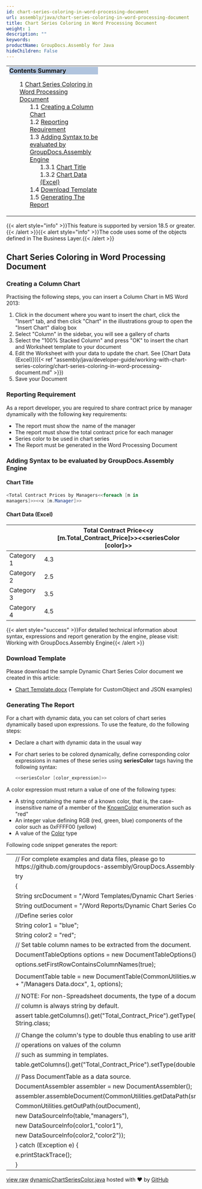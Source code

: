 ```yaml
---
id: chart-series-coloring-in-word-processing-document
url: assembly/java/chart-series-coloring-in-word-processing-document
title: Chart Series Coloring in Word Processing Document
weight: 1
description: ""
keywords: 
productName: GroupDocs.Assembly for Java
hideChildren: False
---
```

<table class="sectionMacro" border="0" cellpadding="5" cellspacing="0" width="100%"><tbody><tr><td valign="top" width="50%"><div class="panel" style="border-top-width: 1px; border-right-width: 1px; border-bottom-width: 1px; border-left-width: 1px;"><div class="panelHeader" style="border-bottom-width: 1px; background-color: rgb(176, 196, 222);"><b>Contents Summary</b></div><div class="panelContent"><style type="text/css">div.rbtoc1593026733189 { padding-top: 0px; padding-right: 0px; padding-bottom: 0px; padding-left: 0px; }div.rbtoc1593026733189 ul { list-style-type: none; list-style-image: none; margin-left: 0px; }div.rbtoc1593026733189 li { margin-left: 0px; padding-left: 0px; }</style><div class="toc rbtoc1593026733189"><ul class="toc-indentation"><li><span class="TOCOutline">1</span> <a href="#ChartSeriesColoringinWordProcessingDocument-ChartSeriesColoringinWordProcessingDocument">Chart Series Coloring in Word Processing Document</a><ul class="toc-indentation"><li><span class="TOCOutline">1.1</span> <a href="#ChartSeriesColoringinWordProcessingDocument-CreatingaColumnChart">Creating a Column Chart</a></li><li><span class="TOCOutline">1.2</span> <a href="#ChartSeriesColoringinWordProcessingDocument-ReportingRequirement">Reporting Requirement</a></li><li><span class="TOCOutline">1.3</span> <a href="#ChartSeriesColoringinWordProcessingDocument-AddingSyntaxtobeevaluatedbyGroupDocs.AssemblyEngine">Adding Syntax to be evaluated by GroupDocs.Assembly Engine</a><ul class="toc-indentation"><li><span class="TOCOutline">1.3.1</span> <a href="#ChartSeriesColoringinWordProcessingDocument-ChartTitle">Chart Title</a></li><li><span class="TOCOutline">1.3.2</span> <a href="#ChartSeriesColoringinWordProcessingDocument-ChartData(Excel)">Chart Data (Excel)</a></li></ul></li><li><span class="TOCOutline">1.4</span> <a href="#ChartSeriesColoringinWordProcessingDocument-DownloadTemplate">Download Template</a></li><li><span class="TOCOutline">1.5</span> <a href="#ChartSeriesColoringinWordProcessingDocument-GeneratingTheReport">Generating The Report</a></li></ul></li></ul></div></div></div></td><td valign="top" width="15%">&nbsp;</td><td valign="top" width="35%">&nbsp;</td></tr></tbody></table>

{{< alert style="info" >}}This feature is supported by version 18.5 or greater.{{< /alert >}}{{< alert style="info" >}}The code uses some of the objects defined in The Business Layer.{{< /alert >}}

## Chart Series Coloring in Word Processing Document

### Creating a Column Chart

Practising the following steps, you can insert a Column Chart in MS Word 2013:

1.  Click in the document where you want to insert the chart, click the "Insert" tab, and then click "Chart" in the illustrations group to open the "Insert Chart" dialog box
2.  Select "Column" in the sidebar, you will see a gallery of charts
3.  Select the "100% Stacked Column" and press "OK" to insert the chart and Worksheet template to your document
4.  Edit the Worksheet with your data to update the chart. See [Chart Data (Excel)]({{< ref "assembly/java/developer-guide/working-with-chart-series-coloring/chart-series-coloring-in-word-processing-document.md" >}})
5.  Save your Document

### Reporting Requirement

As a report developer, you are required to share contract price by manager dynamically with the following key requirements:

*   The report must show the  name of the manager
*   The report must show the total contract price for each manager 
*   Series color to be used in chart series 
*   The Report must be generated in the Word Processing Document

### Adding Syntax to be evaluated by GroupDocs.Assembly Engine

#### Chart Title

```csharp
<Total Contract Prices by Managers<<foreach [m in
managers]>><<x [m.Manager]>>

```

#### Chart Data (Excel)

|   | Total Contract Price<<y [m.Total_Contract_Price]>><<seriesColor [color]>> |
| --- | --- |
| Category 1 | 4.3 |
| Category 2 | 2.5 |
| Category 3 | 3.5 |
| Category 4 | 4.5 |

{{< alert style="success" >}}For detailed technical information about syntax, expressions and report generation by the engine, please visit: Working with GroupDocs.Assembly Engine{{< /alert >}}

### Download Template

Please download the sample Dynamic Chart Series Color document we created in this article:

*   [Chart Template.docx](https://github.com/groupdocs-assembly/GroupDocs.Assembly-for-Java/blob/master/Examples/GroupDocs.Assembly.Examples.Java/Data/Storage/Word%20Templates/Dynamic%20Chart%20Series%20Color.docx) (Template for CustomObject and JSON examples) 

### Generating The Report

For a chart with dynamic data, you can set colors of chart series dynamically based upon expressions. To use the feature, do the following steps:

*   Declare a chart with dynamic data in the usual way
*   For chart series to be colored dynamically, define corresponding color expressions in names of these series using **seriesColor** tags having the following syntax:
    
    ```csharp
    <<seriesColor [color_expression]>>
    ```
    

A color expression must return a value of one of the following types:

*   A string containing the name of a known color, that is, the case-insensitive name of a member of the [KnownColor](https://msdn.microsoft.com/en-us/library/system.drawing.knowncolor(v=vs.110).aspx) enumeration such as "red"
*   An integer value defining RGB (red, green, blue) components of the color such as 0xFFFF00 (yellow)
*   A value of the [Color](http://msdn.microsoft.com/en-us/library/system.drawing.color(v=vs.110).aspx) type

Following code snippet generates the report:

<table class="highlight tab-size js-file-line-container" data-tab-size="8" data-paste-markdown-skip=""><tbody><tr><td id="file-dynamicchartseriescolor-java-L1" class="blob-num js-line-number" data-line-number="1"></td><td id="file-dynamicchartseriescolor-java-LC1" class="blob-code blob-code-inner js-file-line"><span class="pl-c"><span class="pl-c">//</span> For complete examples and data files, please go to https://github.com/groupdocs-assembly/GroupDocs.Assembly-for-Java</span></td></tr><tr><td id="file-dynamicchartseriescolor-java-L2" class="blob-num js-line-number" data-line-number="2"></td><td id="file-dynamicchartseriescolor-java-LC2" class="blob-code blob-code-inner js-file-line"><span class="pl-k">try</span></td></tr><tr><td id="file-dynamicchartseriescolor-java-L3" class="blob-num js-line-number" data-line-number="3"></td><td id="file-dynamicchartseriescolor-java-LC3" class="blob-code blob-code-inner js-file-line">{</td></tr><tr><td id="file-dynamicchartseriescolor-java-L4" class="blob-num js-line-number" data-line-number="4"></td><td id="file-dynamicchartseriescolor-java-LC4" class="blob-code blob-code-inner js-file-line"><span class="pl-smi">String</span> srcDocument <span class="pl-k">=</span> <span class="pl-s"><span class="pl-pds">"</span>/Word Templates/Dynamic Chart Series Color.docx<span class="pl-pds">"</span></span>;</td></tr><tr><td id="file-dynamicchartseriescolor-java-L5" class="blob-num js-line-number" data-line-number="5"></td><td id="file-dynamicchartseriescolor-java-LC5" class="blob-code blob-code-inner js-file-line"><span class="pl-smi">String</span> outDocument <span class="pl-k">=</span> <span class="pl-s"><span class="pl-pds">"</span>/Word Reports/Dynamic Chart Series Color.docx<span class="pl-pds">"</span></span>;</td></tr><tr><td id="file-dynamicchartseriescolor-java-L6" class="blob-num js-line-number" data-line-number="6"></td><td id="file-dynamicchartseriescolor-java-LC6" class="blob-code blob-code-inner js-file-line"><span class="pl-c"><span class="pl-c">//</span>Define series color</span></td></tr><tr><td id="file-dynamicchartseriescolor-java-L7" class="blob-num js-line-number" data-line-number="7"></td><td id="file-dynamicchartseriescolor-java-LC7" class="blob-code blob-code-inner js-file-line"><span class="pl-smi">String</span> color1 <span class="pl-k">=</span> <span class="pl-s"><span class="pl-pds">"</span>blue<span class="pl-pds">"</span></span>;</td></tr><tr><td id="file-dynamicchartseriescolor-java-L8" class="blob-num js-line-number" data-line-number="8"></td><td id="file-dynamicchartseriescolor-java-LC8" class="blob-code blob-code-inner js-file-line"><span class="pl-smi">String</span> color2 <span class="pl-k">=</span> <span class="pl-s"><span class="pl-pds">"</span>red<span class="pl-pds">"</span></span>;</td></tr><tr><td id="file-dynamicchartseriescolor-java-L9" class="blob-num js-line-number" data-line-number="9"></td><td id="file-dynamicchartseriescolor-java-LC9" class="blob-code blob-code-inner js-file-line"><span class="pl-c"><span class="pl-c">//</span> Set table column names to be extracted from the document.</span></td></tr><tr><td id="file-dynamicchartseriescolor-java-L10" class="blob-num js-line-number" data-line-number="10"></td><td id="file-dynamicchartseriescolor-java-LC10" class="blob-code blob-code-inner js-file-line"><span class="pl-smi">DocumentTableOptions</span> options <span class="pl-k">=</span> <span class="pl-k">new</span> <span class="pl-smi">DocumentTableOptions</span>();</td></tr><tr><td id="file-dynamicchartseriescolor-java-L11" class="blob-num js-line-number" data-line-number="11"></td><td id="file-dynamicchartseriescolor-java-LC11" class="blob-code blob-code-inner js-file-line">options<span class="pl-k">.</span>setFirstRowContainsColumnNames(<span class="pl-c1">true</span>);</td></tr><tr><td id="file-dynamicchartseriescolor-java-L12" class="blob-num js-line-number" data-line-number="12"></td><td id="file-dynamicchartseriescolor-java-LC12" class="blob-code blob-code-inner js-file-line"></td></tr><tr><td id="file-dynamicchartseriescolor-java-L13" class="blob-num js-line-number" data-line-number="13"></td><td id="file-dynamicchartseriescolor-java-LC13" class="blob-code blob-code-inner js-file-line"><span class="pl-smi">DocumentTable</span> table <span class="pl-k">=</span> <span class="pl-k">new</span> <span class="pl-smi">DocumentTable</span>(<span class="pl-smi">CommonUtilities</span><span class="pl-k">.</span>wordDataFile <span class="pl-k">+</span> <span class="pl-s"><span class="pl-pds">"</span>/Managers Data.docx<span class="pl-pds">"</span></span>, <span class="pl-c1">1</span>, options);</td></tr><tr><td id="file-dynamicchartseriescolor-java-L14" class="blob-num js-line-number" data-line-number="14"></td><td id="file-dynamicchartseriescolor-java-LC14" class="blob-code blob-code-inner js-file-line"></td></tr><tr><td id="file-dynamicchartseriescolor-java-L15" class="blob-num js-line-number" data-line-number="15"></td><td id="file-dynamicchartseriescolor-java-LC15" class="blob-code blob-code-inner js-file-line"><span class="pl-c"><span class="pl-c">//</span> NOTE: For non-Spreadsheet documents, the type of a document table</span></td></tr><tr><td id="file-dynamicchartseriescolor-java-L16" class="blob-num js-line-number" data-line-number="16"></td><td id="file-dynamicchartseriescolor-java-LC16" class="blob-code blob-code-inner js-file-line"><span class="pl-c"><span class="pl-c">//</span> column is always string by default.</span></td></tr><tr><td id="file-dynamicchartseriescolor-java-L17" class="blob-num js-line-number" data-line-number="17"></td><td id="file-dynamicchartseriescolor-java-LC17" class="blob-code blob-code-inner js-file-line"><span class="pl-k">assert</span> table<span class="pl-k">.</span>getColumns()<span class="pl-k">.</span>get(<span class="pl-s"><span class="pl-pds">"</span>Total_Contract_Price<span class="pl-pds">"</span></span>)<span class="pl-k">.</span>getType() <span class="pl-k">==</span> <span class="pl-smi">String</span><span class="pl-k">.</span>class;</td></tr><tr><td id="file-dynamicchartseriescolor-java-L18" class="blob-num js-line-number" data-line-number="18"></td><td id="file-dynamicchartseriescolor-java-LC18" class="blob-code blob-code-inner js-file-line"></td></tr><tr><td id="file-dynamicchartseriescolor-java-L19" class="blob-num js-line-number" data-line-number="19"></td><td id="file-dynamicchartseriescolor-java-LC19" class="blob-code blob-code-inner js-file-line"><span class="pl-c"><span class="pl-c">//</span> Change the column's type to double thus enabling to use arithmetic</span></td></tr><tr><td id="file-dynamicchartseriescolor-java-L20" class="blob-num js-line-number" data-line-number="20"></td><td id="file-dynamicchartseriescolor-java-LC20" class="blob-code blob-code-inner js-file-line"><span class="pl-c"><span class="pl-c">//</span> operations on values of the column</span></td></tr><tr><td id="file-dynamicchartseriescolor-java-L21" class="blob-num js-line-number" data-line-number="21"></td><td id="file-dynamicchartseriescolor-java-LC21" class="blob-code blob-code-inner js-file-line"><span class="pl-c"><span class="pl-c">//</span> such as summing in templates.</span></td></tr><tr><td id="file-dynamicchartseriescolor-java-L22" class="blob-num js-line-number" data-line-number="22"></td><td id="file-dynamicchartseriescolor-java-LC22" class="blob-code blob-code-inner js-file-line">table<span class="pl-k">.</span>getColumns()<span class="pl-k">.</span>get(<span class="pl-s"><span class="pl-pds">"</span>Total_Contract_Price<span class="pl-pds">"</span></span>)<span class="pl-k">.</span>setType(<span class="pl-k">double</span><span class="pl-k">.</span>class);</td></tr><tr><td id="file-dynamicchartseriescolor-java-L23" class="blob-num js-line-number" data-line-number="23"></td><td id="file-dynamicchartseriescolor-java-LC23" class="blob-code blob-code-inner js-file-line"></td></tr><tr><td id="file-dynamicchartseriescolor-java-L24" class="blob-num js-line-number" data-line-number="24"></td><td id="file-dynamicchartseriescolor-java-LC24" class="blob-code blob-code-inner js-file-line"><span class="pl-c"><span class="pl-c">//</span> Pass DocumentTable as a data source.</span></td></tr><tr><td id="file-dynamicchartseriescolor-java-L25" class="blob-num js-line-number" data-line-number="25"></td><td id="file-dynamicchartseriescolor-java-LC25" class="blob-code blob-code-inner js-file-line"><span class="pl-smi">DocumentAssembler</span> assembler <span class="pl-k">=</span> <span class="pl-k">new</span> <span class="pl-smi">DocumentAssembler</span>();</td></tr><tr><td id="file-dynamicchartseriescolor-java-L26" class="blob-num js-line-number" data-line-number="26"></td><td id="file-dynamicchartseriescolor-java-LC26" class="blob-code blob-code-inner js-file-line">assembler<span class="pl-k">.</span>assembleDocument(<span class="pl-smi">CommonUtilities</span><span class="pl-k">.</span>getDataPath(srcDocument),</td></tr><tr><td id="file-dynamicchartseriescolor-java-L27" class="blob-num js-line-number" data-line-number="27"></td><td id="file-dynamicchartseriescolor-java-LC27" class="blob-code blob-code-inner js-file-line"><span class="pl-smi">CommonUtilities</span><span class="pl-k">.</span>getOutPath(outDocument),</td></tr><tr><td id="file-dynamicchartseriescolor-java-L28" class="blob-num js-line-number" data-line-number="28"></td><td id="file-dynamicchartseriescolor-java-LC28" class="blob-code blob-code-inner js-file-line"><span class="pl-k">new</span> <span class="pl-smi">DataSourceInfo</span>(table,<span class="pl-s"><span class="pl-pds">"</span>managers<span class="pl-pds">"</span></span>),</td></tr><tr><td id="file-dynamicchartseriescolor-java-L29" class="blob-num js-line-number" data-line-number="29"></td><td id="file-dynamicchartseriescolor-java-LC29" class="blob-code blob-code-inner js-file-line"><span class="pl-k">new</span> <span class="pl-smi">DataSourceInfo</span>(color1,<span class="pl-s"><span class="pl-pds">"</span>color1<span class="pl-pds">"</span></span>),</td></tr><tr><td id="file-dynamicchartseriescolor-java-L30" class="blob-num js-line-number" data-line-number="30"></td><td id="file-dynamicchartseriescolor-java-LC30" class="blob-code blob-code-inner js-file-line"><span class="pl-k">new</span> <span class="pl-smi">DataSourceInfo</span>(color2,<span class="pl-s"><span class="pl-pds">"</span>color2<span class="pl-pds">"</span></span>));</td></tr><tr><td id="file-dynamicchartseriescolor-java-L31" class="blob-num js-line-number" data-line-number="31"></td><td id="file-dynamicchartseriescolor-java-LC31" class="blob-code blob-code-inner js-file-line">} <span class="pl-k">catch</span> (<span class="pl-smi">Exception</span> e) {</td></tr><tr><td id="file-dynamicchartseriescolor-java-L32" class="blob-num js-line-number" data-line-number="32"></td><td id="file-dynamicchartseriescolor-java-LC32" class="blob-code blob-code-inner js-file-line">e<span class="pl-k">.</span>printStackTrace();</td></tr><tr><td id="file-dynamicchartseriescolor-java-L33" class="blob-num js-line-number" data-line-number="33"></td><td id="file-dynamicchartseriescolor-java-LC33" class="blob-code blob-code-inner js-file-line">}</td></tr></tbody></table>

[view raw](https://gist.github.com/GroupDocsGists/589a697fc7c7371d408a52bb32d94740/raw/7e5a8fa0334d2f545b50051aaf983824810c445f/dynamicChartSeriesColor.java) [dynamicChartSeriesColor.java](https://gist.github.com/GroupDocsGists/589a697fc7c7371d408a52bb32d94740#file-dynamicchartseriescolor-java) hosted with ❤ by [GitHub](https://github.com)
